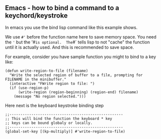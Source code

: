 ## Emacs - how to bind a command to a keychord/keystroke

In emacs you use the bind lisp command like this example shows.

We use `#'` before the function name here to save memory space.  You need the `'` but the '#` is
optional.  The `#` tells lisp to not "cache" the function until it is actually used.
And this is recommended to save space.


For example, consider you have sample function you might to bind to a key like:
```
(defun write-region-to-file (filename)
  "Write the selected region of buffer to a file, prompting for FILENAME in the minibuffer."
  (interactive "FWrite region to file: ")
  (if (use-region-p)
      (write-region (region-beginning) (region-end) filename)
    (message "No region selected.")))

```

Here next is the keyboard keystroke binding step

```
;;----------------------------------------------------
;; This will bind the function the keyboard * key
;; keys can be bound globaly or locally.
;;----------------------------------------------------
(global-set-key [(kp-multiply)] #'write-region-to-file)
```
